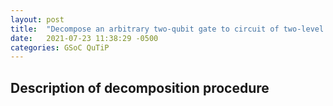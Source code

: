 ```yaml
---
layout: post
title:  "Decompose an arbitrary two-qubit gate to circuit of two-level unitaries"
date:   2021-07-23 11:38:29 -0500
categories: GSoC QuTiP
---
```

## Description of decomposition procedure
